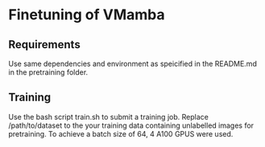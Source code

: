 # Finetuning of VMamba

## Requirements

Use same dependencies and environment as speicified in the README.md in the pretraining folder. 

## Training

Use the bash script train.sh to submit a training job. Replace /path/to/dataset to the your training data containing unlabelled images for pretraining. To achieve a batch size of 64, 4 A100 GPUS were used.  


